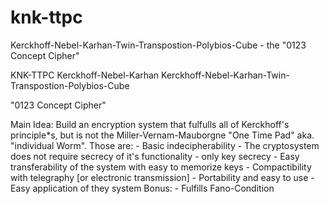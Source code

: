 # knk-ttpc
Kerckhoff-Nebel-Karhan-Twin-Transpostion-Polybios-Cube - the "0123 Concept Cipher"

KNK-TTPC
Kerckhoff-Nebel-Karhan
Kerckhoff-Nebel-Karhan-Twin-Transpostion-Polybios-Cube

"0123 Concept Cipher"


Main Idea:
	Build an encryption system that fulfulls all of Kerckhoff's principle*s, but is not the Miller-Vernam-Mauborgne "One Time Pad" aka. "individual Worm".
		Those are:
		-	Basic indecipherability
		-	The cryptosystem does not require secrecy of it's functionality
			-	only key secrecy
		-	Easy transferability of the system with easy to memorize keys
		-	Compactibility with telegraphy [or electronic transmission]
		-	Portability and easy to use
		-	Easy application of they system
	Bonus:
		-	Fulfills Fano-Condition
